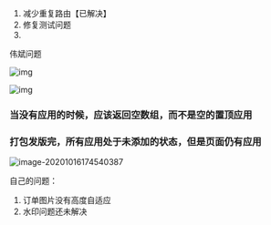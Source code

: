 1. 减少重复路由【已解决】
2. 修复测试问题
3. 





伟斌问题

![img](file:///C:/Users/admin/Documents/WXWork/1688851883866224/Cache/Image/2020-10/企业微信截图_16028179128349.png)

![img](file:///C:/Users/admin/AppData/Local/Temp/企业微信截图_16028186152506.png)

### 当没有应用的时候，应该返回空数组，而不是空的置顶应用



### 打包发版完，所有应用处于未添加的状态，但是页面仍有应用

![image-20201016174540387](C:\Users\admin\AppData\Roaming\Typora\typora-user-images\image-20201016174540387.png)



自己的问题：

1. 订单图片没有高度自适应
2. 水印问题还未解决
